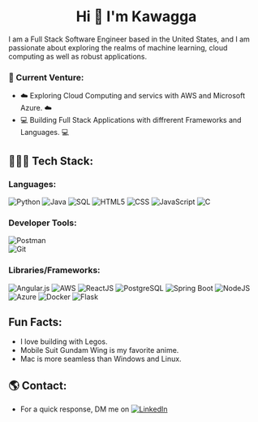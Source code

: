 <h1 align="center">Hi 👋 I'm Kawagga</h1>

I am a Full Stack Software Engineer based in the United States, and I am passionate about exploring the realms of machine learning, cloud computing as well as robust applications.

### 🚀 Current Venture:
- ☁️ Exploring Cloud Computing and servics with AWS and Microsoft Azure. ☁️
- 💻 Building Full Stack Applications with diffrerent Frameworks and Languages. 💻

## 👨🏾‍💻 Tech Stack:
### Languages:
![Python](https://img.shields.io/badge/python-%233776AB.svg?style=for-the-badge&logo=python&logoColor=white) 
![Java](https://img.shields.io/badge/java-%23ED8B00.svg?style=for-the-badge&logo=java&logoColor=white) 
![SQL](https://img.shields.io/badge/sql-%2307405e.svg?style=for-the-badge&logo=postgresql&logoColor=white) 
![HTML5](https://img.shields.io/badge/html5-%23E34F26.svg?style=for-the-badge&logo=html5&logoColor=white) 
![CSS](https://img.shields.io/badge/css-%231572B6.svg?style=for-the-badge&logo=css3&logoColor=white) 
![JavaScript](https://img.shields.io/badge/javascript-%23323330.svg?style=for-the-badge&logo=javascript&logoColor=%23F7DF1E) 
![C](https://img.shields.io/badge/C-00599C?style=for-the-badge&logo=c&logoColor=white) 

### Developer Tools:
![Postman](https://img.shields.io/badge/Postman-FF6C37?style=for-the-badge&logo=postman&logoColor=white)  
![Git](https://img.shields.io/badge/git-%23F05033.svg?style=for-the-badge&logo=git&logoColor=white)

### Libraries/Frameworks:
![Angular.js](https://img.shields.io/badge/angular.js-%23E23237.svg?style=for-the-badge&logo=angularjs&logoColor=white) 
![AWS](https://img.shields.io/badge/AWS-%23232F3E.svg?style=for-the-badge&logo=amazon-aws&logoColor=white) 
![ReactJS](https://img.shields.io/badge/react-%2320232a.svg?style=for-the-badge&logo=react&logoColor=%2361DAFB) 
![PostgreSQL](https://img.shields.io/badge/PostgreSQL-316192?style=for-the-badge&logo=postgresql&logoColor=white) 
![Spring Boot](https://img.shields.io/badge/Spring_Boot-F2F4F9?style=for-the-badge&logo=spring-boot) 
![NodeJS](https://img.shields.io/badge/node.js-6DA55F?style=for-the-badge&logo=node.js&logoColor=white) 
![Azure](https://img.shields.io/badge/Microsoft_Azure-0078D4?style=for-the-badge&logo=microsoft-azure&logoColor=white) 
![Docker](https://img.shields.io/badge/docker-%230db7ed.svg?style=for-the-badge&logo=docker&logoColor=white) 
![Flask](https://img.shields.io/badge/flask-%23000.svg?style=for-the-badge&logo=flask&logoColor=white)

## Fun Facts:
- I love building with Legos.
- Mobile Suit Gundam Wing is my favorite anime.
- Mac is more seamless than Windows and Linux.

## 🌎 Contact:
- For a quick response, DM me on  [![LinkedIn](https://img.shields.io/badge/LinkedIn-%230077B5.svg?style=for-the-badge&linkedin&logoColor=white)](https://linkedin.com/in/KawaggaN.) 
